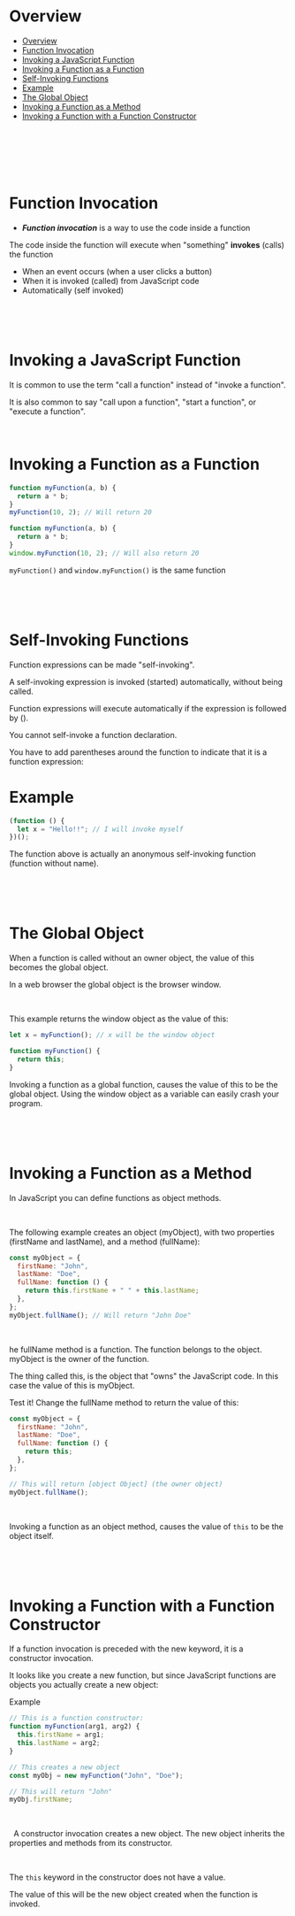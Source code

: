 # Overview

- [Overview](#overview)
- [Function Invocation](#function-invocation)
- [Invoking a JavaScript Function](#invoking-a-javascript-function)
- [Invoking a Function as a Function](#invoking-a-function-as-a-function)
- [Self-Invoking Functions](#self-invoking-functions)
- [Example](#example)
- [The Global Object](#the-global-object)
- [Invoking a Function as a Method](#invoking-a-function-as-a-method)
- [Invoking a Function with a Function Constructor](#invoking-a-function-with-a-function-constructor)

&nbsp;

&nbsp;

&nbsp;

# Function Invocation

- **_Function invocation_** is a way to use the code inside a function

The code inside the function will execute when "something" **invokes** (calls) the function

- When an event occurs (when a user clicks a button)
- When it is invoked (called) from JavaScript code
- Automatically (self invoked)

&nbsp;

&nbsp;

# Invoking a JavaScript Function

It is common to use the term "call a function" instead of "invoke a function".

It is also common to say "call upon a function", "start a function", or "execute a function".

&nbsp;

# Invoking a Function as a Function

```js
function myFunction(a, b) {
  return a * b;
}
myFunction(10, 2); // Will return 20
```

```js
function myFunction(a, b) {
  return a * b;
}
window.myFunction(10, 2); // Will also return 20
```

`myFunction()` and `window.myFunction()` is the same function

&nbsp;

&nbsp;

# Self-Invoking Functions

Function expressions can be made "self-invoking".

A self-invoking expression is invoked (started) automatically, without being called.

Function expressions will execute automatically if the expression is followed by ().

You cannot self-invoke a function declaration.

You have to add parentheses around the function to indicate that it is a function expression:

# Example

```js
(function () {
  let x = "Hello!!"; // I will invoke myself
})();
```

The function above is actually an anonymous self-invoking function (function without name).

&nbsp;

&nbsp;

# The Global Object

When a function is called without an owner object, the value of this becomes the global object.

In a web browser the global object is the browser window.

&nbsp;

This example returns the window object as the value of this:

```js
let x = myFunction(); // x will be the window object

function myFunction() {
  return this;
}
```

Invoking a function as a global function, causes the value of this to be the global object.
Using the window object as a variable can easily crash your program.

&nbsp;

&nbsp;

# Invoking a Function as a Method

In JavaScript you can define functions as object methods.

&nbsp;

The following example creates an object (myObject), with two properties (firstName and lastName), and a method (fullName):

```js
const myObject = {
  firstName: "John",
  lastName: "Doe",
  fullName: function () {
    return this.firstName + " " + this.lastName;
  },
};
myObject.fullName(); // Will return "John Doe"
```

&nbsp;

he fullName method is a function. The function belongs to the object. myObject is the owner of the function.

The thing called this, is the object that "owns" the JavaScript code. In this case the value of this is myObject.

Test it! Change the fullName method to return the value of this:

```js
const myObject = {
  firstName: "John",
  lastName: "Doe",
  fullName: function () {
    return this;
  },
};

// This will return [object Object] (the owner object)
myObject.fullName();
```

&nbsp;

Invoking a function as an object method, causes the value of `this` to be the object itself.

&nbsp;

&nbsp;

# Invoking a Function with a Function Constructor

If a function invocation is preceded with the new keyword, it is a constructor invocation.

It looks like you create a new function, but since JavaScript functions are objects you actually create a new object:

Example

```js
// This is a function constructor:
function myFunction(arg1, arg2) {
  this.firstName = arg1;
  this.lastName = arg2;
}

// This creates a new object
const myObj = new myFunction("John", "Doe");

// This will return "John"
myObj.firstName;
```

&nbsp;

&nbsp;
A constructor invocation creates a new object. The new object inherits the properties and methods from its constructor.

&nbsp;

The `this` keyword in the constructor does not have a value.

The value of this will be the new object created when the function is invoked.
&nbsp;
&nbsp;
&nbsp;
&nbsp;
